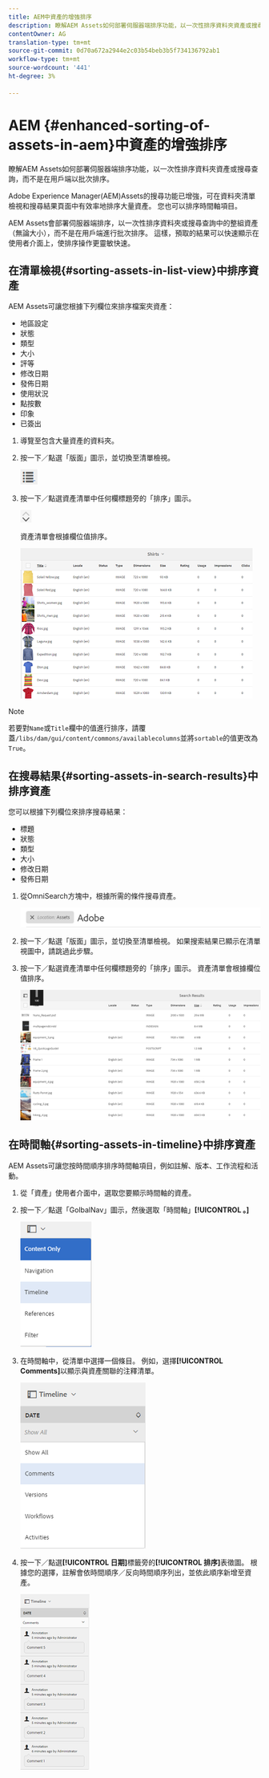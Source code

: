 ```yaml
---
title: AEM中資產的增強排序
description: 瞭解AEM Assets如何部署伺服器端排序功能，以一次性排序資料夾資產或搜尋查詢，而不是在用戶端以批次排序。
contentOwner: AG
translation-type: tm+mt
source-git-commit: 0d70a672a2944e2c03b54beb3b5f734136792ab1
workflow-type: tm+mt
source-wordcount: '441'
ht-degree: 3%

---
```



# AEM {#enhanced-sorting-of-assets-in-aem}中資產的增強排序

瞭解AEM Assets如何部署伺服器端排序功能，以一次性排序資料夾資產或搜尋查詢，而不是在用戶端以批次排序。

Adobe Experience Manager(AEM)Assets的搜尋功能已增強，可在資料夾清單檢視和搜尋結果頁面中有效率地排序大量資產。 您也可以排序時間軸項目。

AEM Assets會部署伺服器端排序，以一次性排序資料夾或搜尋查詢中的整組資產（無論大小），而不是在用戶端進行批次排序。 這樣，預取的結果可以快速顯示在使用者介面上，使排序操作更靈敏快速。

## 在清單檢視{#sorting-assets-in-list-view}中排序資產

AEM Assets可讓您根據下列欄位來排序檔案夾資產：

* 地區設定
* 狀態
* 類型
* 大小
* 評等
* 修改日期
* 發佈日期
* 使用狀況
* 點按數
* 印象
* 已簽出

1. 導覽至包含大量資產的資料夾。
1. 按一下／點選「版面」圖示，並切換至清單檢視。

   ![chlimage_1-394](assets/chlimage_1-394.png)

1. 按一下／點選資產清單中任何欄標題旁的「排序」圖示。

   ![chlimage_1-395](assets/chlimage_1-395.png)

   資產清單會根據欄位值排序。

   ![chlimage_1-396](assets/chlimage_1-396.png)

>[!NOTE]
>
>若要對`Name`或`Title`欄中的值進行排序，請覆蓋`/libs/dam/gui/content/commons/availablecolumns`並將`sortable`的值更改為`True`。

## 在搜尋結果{#sorting-assets-in-search-results}中排序資產

您可以根據下列欄位來排序搜尋結果：

* 標題
* 狀態
* 類型
* 大小
* 修改日期
* 發佈日期

1. 從OmniSearch方塊中，根據所需的條件搜尋資產。

   ![chlimage_1-397](assets/chlimage_1-397.png)

1. 按一下／點選「版面」圖示，並切換至清單檢視。 如果搜索結果已顯示在清單視圖中，請跳過此步驟。
1. 按一下／點選資產清單中任何欄標題旁的「排序」圖示。 資產清單會根據欄位值排序。

   ![chlimage_1-398](assets/chlimage_1-398.png)

## 在時間軸{#sorting-assets-in-timeline}中排序資產

AEM Assets可讓您按時間順序排序時間軸項目，例如註解、版本、工作流程和活動。

1. 從「資產」使用者介面中，選取您要顯示時間軸的資產。
1. 按一下／點選「GolbalNav」圖示，然後選取「時間軸」**[!UICONTROL 。]**

   ![chlimage_1-399](assets/chlimage_1-399.png)

1. 在時間軸中，從清單中選擇一個條目。 例如，選擇&#x200B;**[!UICONTROL Comments]**&#x200B;以顯示與資產關聯的注釋清單。

   ![chlimage_1-400](assets/chlimage_1-400.png)

1. 按一下／點選&#x200B;**[!UICONTROL 日期]**&#x200B;標籤旁的&#x200B;**[!UICONTROL 排序]**&#x200B;表徵圖。 根據您的選擇，註解會依時間順序／反向時間順序列出，並依此順序新增至資產。

   ![chlimage_1-481](assets/chlimage_1-401.png)

